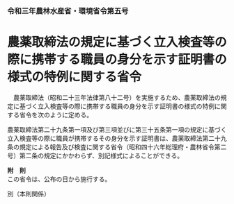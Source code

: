 ### 令和三年農林水産省・環境省令第五号  
# 農薬取締法の規定に基づく立入検査等の際に携帯する職員の身分を示す証明書の様式の特例に関する省令  
　農薬取締法（昭和二十三年法律第八十二号）を実施するため、農薬取締法の規定に基づく立入検査等の際に携帯する職員の身分を示す証明書の様式の特例に関する省令を次のように定める。  
  
農薬取締法第二十九条第一項及び第三項並びに第三十五条第一項の規定に基づく立入検査等の際に職員が携帯するその身分を示す証明書は、農薬取締法第二十九条の規定による報告及び検査に関する省令（昭和四十六年総理府・農林省令第二号）第二条の規定にかかわらず、別記様式によることができる。  
  
**附　則**  
この省令は、公布の日から施行する。  
  
別（本則関係）  

          
        